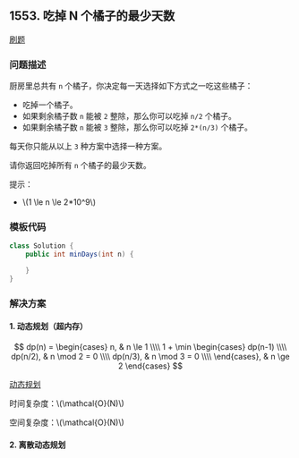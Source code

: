 <script src="https://cdn.bootcss.com/mathjax/2.7.7/MathJax.js?config=TeX-AMS-MML_HTMLorMML"></script>

## 1553. 吃掉 N 个橘子的最少天数

[刷题](qu1553/solu/Solution.java)

### 问题描述

厨房里总共有 `n` 个橘子，你决定每一天选择如下方式之一吃这些橘子：

* 吃掉一个橘子。
* 如果剩余橘子数 `n` 能被 `2` 整除，那么你可以吃掉 `n/2` 个橘子。
* 如果剩余橘子数 `n` 能被 `3` 整除，那么你可以吃掉 `2*(n/3)` 个橘子。

每天你只能从以上 `3` 种方案中选择一种方案。

请你返回吃掉所有 `n` 个橘子的最少天数。

提示：

* \\(1 \le n \le 2*10^9\\)


### 模板代码

``` java
class Solution {
    public int minDays(int n) {

    }
}
```

### 解决方案

#### 1. 动态规划（超内存）

$$
dp(n) = \begin{cases}
n, & n \le 1 \\\\
1 + \min \begin{cases}
dp(n-1) \\\\
dp(n/2), & n \mod 2 = 0 \\\\
dp(n/3), & n \mod 3 = 0 \\\\
\end{cases}, & n \ge 2
\end{cases}
$$

[动态规划](qu1553/solu1/Solution.java)

时间复杂度：\\(\mathcal{O}(N)\\)

空间复杂度：\\(\mathcal{O}(N)\\)

#### 2. 离散动态规划


